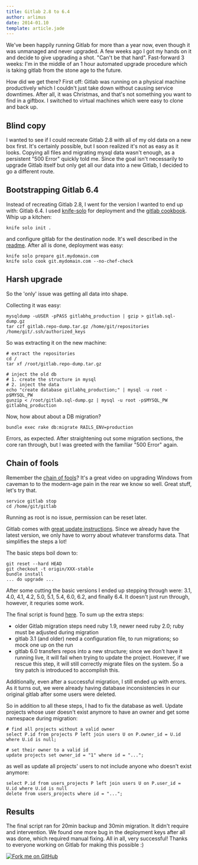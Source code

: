 ```yaml
---
title: Gitlab 2.8 to 6.4
author: arlimus
date: 2014-01.10
template: article.jade
---
```


We've been happily running Gitlab for more than a year now, even though it was unmanaged and never upgraded. A few weeks ago I got my hands on it and decide to give upgrading a shot. "Can't be that hard". Fast-forward 3 weeks: I'm in the middle of an 1 hour automated upgrade procedure which is taking gitlab from the stone age to the future.

<span class="more"></span>

How did we get there? First off: Gitlab was running on a physical machine productively which I couldn't just take down without causing service downtimes. After all, it was Christmas, and that's not something you want to find in a giftbox. I switched to virtual machines which were easy to clone and back up.

## Blind copy

I wanted to see if I could recreate Gitlab 2.8 with all of my old data on a new box first. It's certainly possible, but I soon realized it's not as easy as it looks. Copying all files and migrating mysql data wasn't enough, as a persistent "500 Error" quickly told me. Since the goal isn't necessarily to upgrade Gitlab itself but only get all our data into a new Gitlab, I decided to go a different route.

## Bootstrapping Gitlab 6.4

Instead of recreating Gitlab 2.8, I went for the version I wanted to end up with: Gitlab 6.4. I used [knife-solo](https://github.com/matschaffer/knife-solo) for deployment and the [gitlab cookbook](https://github.com/ogom/cookbook-gitlab). Whip up a kitchen:

    knife solo init .

and configure gitlab for the destination node. It's well described in the [readme](https://github.com/ogom/cookbook-gitlab/blob/master/README.md#usage). After all is done, deployment was easy:

    knife solo prepare git.mydomain.com
    knife solo cook git.mydomain.com --no-chef-check

## Harsh upgrade

So the 'only' issue was getting all data into shape. 

Collecting it was easy:

    mysqldump -uUSER -pPASS gitlabhq_production | gzip > gitlab.sql-dump.gz
    tar czf gitlab.repo-dump.tar.gz /home/git/repositories /home/git/.ssh/authorized_keys

So was extracting it on the new machine:

    # extract the repositories
    cd /
    tar xf /root/gitlab.repo-dump.tar.gz

    # inject the old db
    # 1. create the structure in mysql
    # 2. inject the data
    echo "create database gitlabhq_production;" | mysql -u root -p$MYSQL_PW
    gunzip < /root/gitlab.sql-dump.gz | mysql -u root -p$MYSQL_PW gitlabhq_production

Now, how about about a DB migration?

    bundle exec rake db:migrate RAILS_ENV=production

Errors, as expected. After straightening out some migration sections, the core ran through, but I was greeted with the familiar "500 Error" again.

## Chain of fools

Remember the [chain of fools](http://www.youtube.com/watch?v=vPnehDhGa14)? It's a great video on upgrading Windows from caveman to to the modern-age  pain in the rear we know so well. Great stuff, let's try that.

    service gitlab stop
    cd /home/git/gitlab

Running as root is no issue, permission can be reset later.

Gitlab comes with [great update instructions](https://github.com/gitlabhq/gitlabhq/tree/master/doc/update). Since we already have the latest version, we only have to worry about whatever transforms data. That simplifies the steps a lot!

The basic steps boil down to:

    git reset --hard HEAD
    git checkout -t origin/XXX-stable
    bundle install
    ... do upgrade ...

After some cutting the basic versions I ended up stepping through were: 3.1, 4.0, 4.1, 4.2, 5.0, 5.1, 5.4, 6.0, 6.2, and finally 6.4. It doesn't just run through, however, it requries some work. 

The final script is found [here](https://gist.github.com/arlimus/8365108). To sum up the extra steps:

* older Gitlab migration steps need ruby 1.9, newer need ruby 2.0; ruby must be adjusted during migration
* gitlab 3.1 (and older) need a configuration file, to run migrations; so mock one up on the run
* gitlab 6.0 transfers repos into a new structure; since we don't have it running live, it will fail when trying to update the project. However, if we rescue this step, it will still correctly migrate files on the system. So a tiny patch is introduced to accomplish this.

Additionally, even after a successful migration, I still ended up with errors. As it turns out, we were already having database inconsistencies in our original gitlab after some users were deleted. 

So in addition to all these steps, I had to fix the database as well. Update projects whose user doesn't exist anymore to have an owner and get some namespace during migration:

    # find all projects without a valid owner
    select P.id from projects P left join users U on P.owner_id = U.id where U.id is null;

    # set their owner to a valid id
    update projects set owner_id = "1" where id = "...";

as well as update all projects' users to not include anyone who doesn't exist anymore:

    select P.id from users_projects P left join users U on P.user_id = U.id where U.id is null
    delete from users_projects where id = "...";


## Results

The final script ran for 20min backup and 30min migration. It didn't require and intervention. We found one more bug in the deployment keys after all was done, which required manual fixing. All in all, very successful! Thanks to everyone working on Gitlab for making this possible :)

<a href="https://gist.github.com/arlimus/8365108"><img id="fork-me-ribbon" src="https://s3.amazonaws.com/github/ribbons/forkme_right_darkblue_121621.png" alt="Fork me on GitHub"></a>